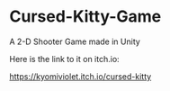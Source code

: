 # Cursed-Kitty-Game
A 2-D Shooter Game made in Unity


Here is the link to it on itch.io:

https://kyomiviolet.itch.io/cursed-kitty
